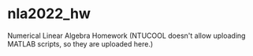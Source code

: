# nla2022_hw

Numerical Linear Algebra Homework (NTUCOOL doesn't allow uploading MATLAB scripts, so they are uploaded here.)
